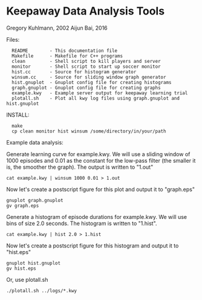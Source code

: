 # Keepaway Data Analysis Tools
Gregory Kuhlmann, 2002
Aijun Bai, 2016

Files:
```
  README        - This documentation file
  Makefile      - Makefile for C++ programs
  clean         - Shell script to kill players and server
  monitor       - Shell script to start up soccer monitor
  hist.cc       - Source for histogram generator
  winsum.cc     - Source for sliding window graph generator
  hist.gnuplot  - Gnuplot config file for creating histograms
  graph.gnuplot - Gnuplot config file for creating graphs
  example.kwy   - Example server output for keepaway learning trial
  plotall.sh    - Plot all kwy log files using graph.gnuplot and hist.gnuplot
```

INSTALL:
```
  make
  cp clean monitor hist winsum /some/directory/in/your/path
```

Example data analysis:

  Generate learning curve for example.kwy.  We will use a 
  sliding window of 1000 episodes and 0.01 as the constant
  for the low-pass filter (the smaller it is, the smoother
  the graph).  The output is written to "1.out"
  
  ```
  cat example.kwy | winsum 1000 0.01 > 1.out
  ```

  Now let's create a postscript figure for this plot and
  output it to "graph.eps"

  ```
  gnuplot graph.gnuplot
  gv graph.eps
  ```

  Generate a histogram of episode durations for example.kwy.
  We will use bins of size 2.0 seconds.  The histogram is
  written to "1.hist".

  ```
  cat example.kwy | hist 2.0 > 1.hist
  ```

  Now let's create a postscript figure for this histogram
  and output it to "hist.eps"

  ```
  gnuplot hist.gnuplot
  gv hist.eps
  ```

  Or, use plotall.sh

  ```
  ./plotall.sh ../logs/*.kwy
  ```


